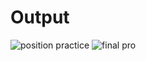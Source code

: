 # Output


![position practice](https://github.com/user-attachments/assets/21d5c48a-965f-4bea-92c5-506c7913d489)
![final pro](https://github.com/user-attachments/assets/9227dc80-a27f-4f3e-90c0-37f8a7f12651)

